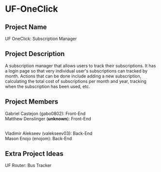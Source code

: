 # UF-OneClick

## Project Name
UF OneClick: Subscription Manager

## Project Description
A subscription manager that allows users to track their subscriptions. It has a login page so that very individual user's subscriptions can tracked by month. Actions that can be done include adding a new subscription, calculating the total cost of subscriptions per month and year, tracking when the subscription has been used, etc.

## Project Members
Gabriel Castejon (gabo0802): Front-End <br>
Matthew Denslinger (<b>unknown</b>): Front-End <br><br>

Vladimir Alekseev (valekseev03): Back-End <br>
Mason Enojo (enojom): Back-End <br>

## Extra Project Ideas
UF Router: Bus Tracker
